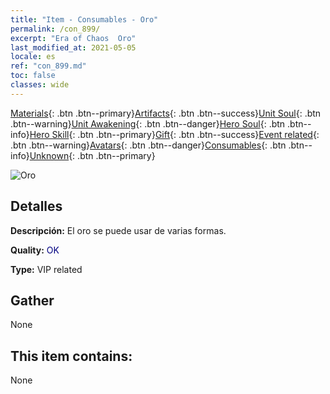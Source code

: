 ```yaml
---
title: "Item - Consumables - Oro"
permalink: /con_899/
excerpt: "Era of Chaos  Oro"
last_modified_at: 2021-05-05
locale: es
ref: "con_899.md"
toc: false
classes: wide
---
```

 [Materials](/ItemsES/){: .btn .btn--primary}[Artifacts](/ItemsES/Artifacts/){: .btn .btn--success}[Unit Soul](/ItemsES/UnitSoul/){: .btn .btn--warning}[Unit Awakening](/ItemsES/UnitAwakening/){: .btn .btn--danger}[Hero Soul](/ItemsES/HeroSoul/){: .btn .btn--info}[Hero Skill](/ItemsES/HeroSkill/){: .btn .btn--primary}[Gift](/ItemsES/Gift/){: .btn .btn--success}[Event related](/ItemsES/Events/){: .btn .btn--warning}[Avatars](/ItemsES/Avatars/){: .btn .btn--danger}[Consumables](/ItemsES/Consumables/){: .btn .btn--info}[Unknown](/ItemsES/Unknown/){: .btn .btn--primary}

 ![Oro](/images/t/i_103.png)

## Detalles
 **Descripción:** El oro se puede usar de varias formas.

 **Quality:** <span style="color: #000080">OK</span>

 **Type:** VIP related

## Gather

  None

## This item contains:

  None


